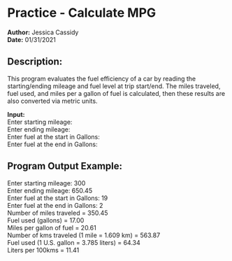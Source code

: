 # Practice - Calculate MPG
**Author:**     Jessica Cassidy\
**Date:**       01/31/2021

## Description: 
This program evaluates the fuel efficiency of a car by reading the starting/ending mileage and fuel level at trip start/end. The miles traveled, fuel used, and miles per a gallon of fuel is calculated, then these results are also converted via metric units.

**Input:**\
Enter starting mileage:\
Enter ending mileage: \
Enter fuel at the start in Gallons: \
Enter fuel at the end in Gallons: 

## Program Output Example:
Enter starting mileage: 300\
Enter ending mileage: 650.45\
Enter fuel at the start in Gallons: 19\
Enter fuel at the end in Gallons: 2\
Number of miles traveled = 350.45\
Fuel used (gallons) = 17.00\
Miles per gallon of fuel = 20.61\
Number of kms traveled (1 mile = 1.609 km) = 563.87\
Fuel used (1 U.S. gallon = 3.785 liters) = 64.34\
Liters per 100kms = 11.41